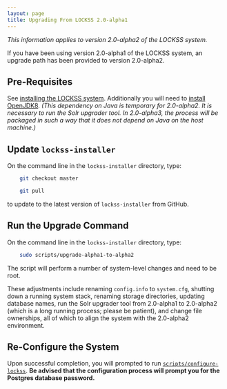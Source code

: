 ```yaml
---
layout: page
title: Upgrading From LOCKSS 2.0-alpha1
---
```


*This information applies to version 2.0-alpha2 of the LOCKSS system.*

If you have been using version 2.0-alpha1 of the LOCKSS system, an upgrade path
has been provided to version 2.0-alpha2.

## Pre-Requisites

See [installing the LOCKSS system](installing). Additionally you will need to
[install OpenJDK8](installing/openjdk8). *(This dependency on Java is temporary for 2.0-alpha2. It is necessary to run the Solr upgrader tool. In 2.0-alpha3, the process will be packaged in such a way that it does not depend on Java on the host machine.)*

## Update `lockss-installer`

On the command line in the `lockss-installer` directory, type:

```bash
    git checkout master

    git pull
```

to update to the latest version of `lockss-installer` from GitHub.

## Run the Upgrade Command

On the command line in the `lockss-installer` directory, type:

```bash
    sudo scripts/upgrade-alpha1-to-alpha2
```

The script will perform a number of system-level changes and need to be root.

These adjustments include renaming `config.info` to `system.cfg`, shutting down a running system stack, renaming storage directories, updating database names, run the Solr upgrader tool from 2.0-alpha1 to 2.0-alpha2 (which is a long running process; please be patient), and change file ownerships, all of which to align the system with the 2.0-alpha2 environment.

## Re-Configure the System

Upon successful completion, you will prompted to run [`scripts/configure-lockss`](configuring). **Be advised that the configuration process will prompt you for the Postgres database password.**

